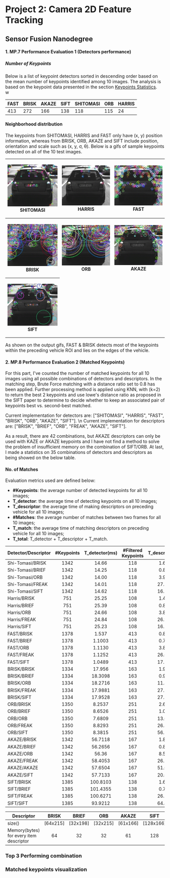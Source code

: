 # Project 2: Camera 2D Feature Tracking 
## Sensor Fusion Nanodegree

#### 1. MP.7 Performance Evaluation 1 (Detectors performance)

##### Number of Keypoints
Below is a list of keypoint detectors sorted in descending order 
based on the mean number of keypoints identified among 10 images. 
The analysis is based on the keypoint data presented in the section 
[Keypoints Statistics](#keypoints-statistics).   
w

| FAST  | BRISK | AKAZE | SIFT | SHITOMASI | ORB | HARRIS |
|-------|-------|-------|------|-----------|-----|--------|
| 413   | 272   | 166   | 138  | 118       | 115 | 24     |

#### Neighborhood distribution 

The keypoints from SHITOMASI, HARRIS and FAST only have (x, y) position information, whereas from BRISK, ORB, AKAZE and SIFT include position, orientation and scale such as (x, y, σ, θ). Below is a gifs of sample keypoints detected on all of the 10 test images. 

<table style="width:100%">
  <tr>
    <th>
      <p align="center">
           <a><img src="./output/SHITOMASI.gif" alt="Overview" width="100%" height="100%"></a>
           <br>SHITOMASI
      </p>
    </th>
        <th><p align="center">
           <a><img src="./output/HARRIS.gif" alt="Overview" width="100%" height="100%"></a>
           <br>HARRIS
        </p>
    </th>
       <th><p align="center">
           <a><img src="./output/FAST.gif" alt="Overview" width="100%" height="100%"></a>
           <br>FAST
        </p>
    </th>
  </tr>
  <tr>
    <th><p align="center">
           <a><img src="./output/BRISK.gif"  alt="Overview" width="100%" height="100%"></a>
           <br>BRISK
        </p>
    </th>
        <th><p align="center">
           <a><img src="./output/ORB.gif" alt="Overview" width="100%" height="100%"></a>
           <br>ORB
        </p>
    </th>
    <th><p align="center">
           <a><img src="./output/AKAZE.gif"  alt="Overview" width="100%" height="100%"></a>
           <br>AKAZE
        </p>
    </th>
  </tr>
  <tr>
    <th><p align="center">
           <a><img src="./output/SIFT.gif" alt="Overview" width="100%" height="100%"></a>
           <br>SIFT
        </p>
 </tr>
</table>  

As shown on the output gifs, FAST & BRISK detects most of the keypoints within the preceding vehicle ROI and lies on the edges of the vehicle.

#### 2. MP.8 Performance Evaluation 2 (Matched Keypoints)
For this part, I've counted the number of matched keypoints for all 10 images using all possible combinations of detectors and descriptors. 
In the matching step, Brute Force matching with a distance ratio set to 0.8 has been applied. Further processing method is applied using KNN, with (k=2) to return the best 2 keypoints and use lowe's distance ratio as proposed in the SIFT paper to determine to decide whether to keep an associated pair of keypoints best vs. second-best matched.

Current implementation for detectors are: ["SHITOMASI", "HARRIS", "FAST", "BRISK", "ORB", "AKAZE", "SIFT"]. \n
Current implementation for descriptors are: ["BRISK", "BRIEF", "ORB", "FREAK", "AKAZE", "SIFT"]. 


As a result, there are 42 combinations, but AKAZE descriptors can only be used with KAZE or AKAZE keypoints and I have not find a method to solve the problem of insufficient memory on the combination of SIFT/ORB. At last, I made a statistics on 35 combinations of detectors and descriptors as being showed on the below table.

#### No. of Matches

Evaluation metrics used are defined below:
* **#Keypoints**: the average number of detected keypoints for all 10 images;
* **T_detector**: the average time of detecting  keypoints on all 10 images;
* **T_descriptor**:  the average time of making descriptors on preceding vehicle for all 10 images;
* **#Matches**:  the average number  of matches between two frames for all 10 images;
* **T_match**:  the average time of matching descriptors on preceding vehicle for all 10 images;
* **T_total**: T_detector + T_descriptor + T_match.

| Detector/Descriptor | #Keypoints | T_detector(ms) | #Filtered   Keypoints | T_descriptor(ms) | #Matches | T_match(ms) | T_total(ms) |
| ------------------- | :--------: | :------------: | :-------------------: | :--------------: | :------: | :---------: | :---------: |
| Shi-Tomasi/BRISK    |    1342    |     14.66      |          118          |      1.6220      |    85    |   0.6798    |   16.4669   |
| Shi-Tomasi/BRIEF    |    1342    |     14.25      |          118          |      0.8488      |   104    |   0.6011   |   15.2527   |
| Shi-Tomasi/ORB      |    1342    |     14.00      |          118          |      3.9557      |   100    |   0.1430    |   18.0987   |
| Shi-Tomasi/FREAK    |    1342    |     14.01      |          118          |     27.3569      |    85    |   0.1606    |   41.5275   |
| Shi-Tomasi/SIFT     |    1342    |     14.62      |          118          |     16.5781      |   103    |   0.1975    |   31.3956   |
| Harris/BRISK        |    751     |     25.25      |          108          |      1.4416      |    41    |   0.1450    |   26.8366   |
| Harris/BRIEF        |    751     |     25.39      |          108          |      0.8963      |    45    |   0.1761    |   26.4624   |
| Harris/ORB          |    751     |     24.66      |          108          |      3.8412      |    44    |   0.1661    |   28.6673   |
| Harris/FREAK        |    751     |     24.84      |          108          |     26.9284      |    47    |   0.1327    |   51.9011   |
| Harris/SIFT         |    751     |     25.23      |          108          |     16.5915      |    34    |   0.1765    |   41.9980   |
| FAST/BRISK          |    1378    |     1.537      |          413          |      0.8591     |    84    |   0.1850    |   2.9568    |
| FAST/BRIEF          |    1378    |     1.1003     |          413          |      0.7815      |   101    |   0.1665    |   2.0483    |
| FAST/ORB            |    1378    |     1.1130     |          413          |      3.8113      |   101    |   0.2113    |   5.1356    |
| FAST/FREAK          |    1378    |     1.1252     |          413          |     26.6651      |    81    |   0.1745    |   27.9648   |
| FAST/SIFT           |    1378    |     1.0489     |          413          |     17.1654      |    96    |   0.2351    |   18.4494   |
| BRISK/BRISK         |    1334    |     17.956     |          163          |      1.9231      |   110    |   0.2641    |   20.1432   |
| BRISK/BRIEF         |    1334    |    18.3098     |          163          |      0.9064      |   114    |   0.2204    |   19.4366   |
| BRISK/ORB           |    1334    |    18.2716     |          163          |     11.8685      |   107    |   0.2238    |   30.3639   |
| BRISK/FREAK         |    1334    |    17.9881     |          163          |     27.1878      |   108    |   0.2241    |   45.4000   |
| BRISK/SIFT          |    1334    |    17.9528     |          163          |     27.3908      |   116    |   0.6610    |   46.0046   |
| ORB/BRISK           |    1350    |     8.2537     |          251          |      2.6278      |   176    |   0.4605    |   11.3420   |
| ORB/BRIEF           |    1350    |     8.6526     |          251          |      1.0994      |   125    |   0.4716    |   10.2236   |
| ORB/ORB             |    1350    |     7.6809     |          251          |     13.0181      |   179    |   0.4762    |   21.1752   |
| ORB/FREAK           |    1350    |     8.8293     |          251          |     26.8927      |   100    |   0.2021    |   35.9241   |
| ORB/SIFT            |    1350    |     8.3815     |          251          |     56.7078      |   177    |   0.7164    |   65.8057   |
| AKAZE/BRISK         |    1342    |    56.7118     |          167          |      1.8993      |   135    |   0.2975    |   58.9086   |
| AKAZE/BRIEF         |    1342    |    56.2656     |          167          |      0.8353      |   140    |   0.2451    |   57.3460   |
| AKAZE/ORB           |    1342    |     56.36      |          167          |      8.5920      |   131    |   0.2893    |   65.2413   |
| AKAZE/FREAK         |    1342    |    58.4053     |          167          |     26.5519      |   131    |   0.2899    |   85.2471   |
| AKAZE/AKAZE         |    1342    |    57.6504     |          167          |     51.0390      |   139    |   0.3075    |  108.9969   |
| AKAZE/SIFT          |    1342    |    57.7133     |          167          |     20.6419      |   141    |   0.3958    |   78.7510   |
| SIFT/BRISK          |    1385    |    100.8103    |          138          |      1.6478      |    65    |   0.2384    |  102.6965   |
| SIFT/BRIEF          |    1385    |    101.4355    |          138          |      0.7471      |    78    |   0.1937    |  102.3763   |
| SIFT/FREAK          |    1385    |    100.6271    |          138          |     26.7568      |    65    |   0.3156    |  127.6995   |
| SIFT/SIFT           |    1385    |    93.9212     |          138          |     64.4365      |    88    |   0.2535    |  158.6112   |

| Descriptor                              |  BRISK   |  BRIEF   |   ORB    |  AKAZE   |   SIFT    |
| --------------------------------------- | :------: | :------: | :------: | :------: | :-------: |
| size()                                  | [64x215] | [32x198] | [32x215] | [61x166] | [128x166] |
| Memory(bytes) for every item descriptor |    64    |    32    |    32    |    61    |    128    |

### Top 3 Performing combination



### Matched keypoints visualization

